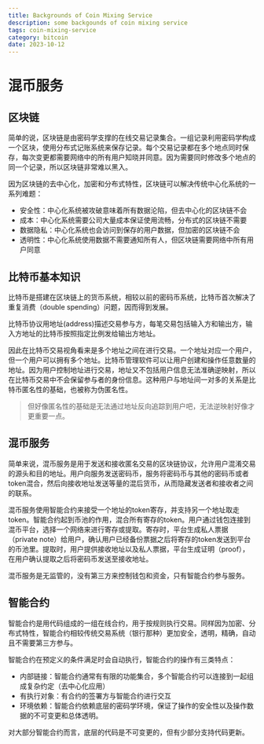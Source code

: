```yaml
---
title: Backgrounds of Coin Mixing Service
description: some backgounds of coin mixing service
tags: coin-mixing-service
category: bitcoin
date: 2023-10-12
---
```


# 混币服务

## 区块链

简单的说，区块链是由密码学支撑的在线交易记录集合。一组记录利用密码学构成一个区块，使用分布式记账系统来保存记录。每个交易记录都在多个地点同时保存，每次变更都需要网络中的所有用户知晓并同意。因为需要同时修改多个地点的同一个记录，所以区块链非常难以黑入。

因为区块链的去中心化，加密和分布式特性，区块链可以解决传统中心化系统的一系列难题：
+ 安全性：中心化系统被攻破意味着所有数据沦陷，但去中心化的区块链不会
+ 成本：中心化系统需要公司大量成本保证使用流畅，分布式的区块链不需要
+ 数据隐私：中心化系统也会访问到保存的用户数据，但加密的区块链不会
+ 透明性：中心化系统使用数据不需要通知所有人，但区块链需要网络中所有用户同意

## 比特币基本知识

比特币是搭建在区块链上的货币系统，相较以前的密码币系统，比特币首次解决了重复消费（double spending）问题，因而得到发展。

比特币协议用地址(address)描述交易参与方，每笔交易包括输入方和输出方，输入方地址的比特币按照指定比例发给输出方地址。

因此在比特币交易视角看来是多个地址之间在进行交易。一个地址对应一个用户，但一个用户可以拥有多个地址。比特币管理软件可以让用户创建和操作任意数量的地址。因为用户控制地址进行交易，地址又不包括用户信息无法准确逆映射，所以在比特币交易中不会保留参与者的身份信息。这种用户与地址间一对多的关系是比特币匿名性的基础，也被称为伪匿名性。

> 但好像匿名性的基础是无法通过地址反向追踪到用户吧，无法逆映射好像才更重要一点。

## 混币服务

简单来说，混币服务是用于发送和接收匿名交易的区块链协议，允许用户混淆交易的源头和目的地址。用户向服务发送密码币，服务将密码币与其他的密码币或者token混合，然后向接收地址发送等量的混后货币，从而隐藏发送者和接收者之间的联系。

混币服务使用智能合约来接受一个地址的token寄存，并支持另一个地址取走token。智能合约起到币池的作用，混合所有寄存的token。用户通过钱包连接到混币平台，选择一个网络来进行寄存或提取。寄存时，平台生成私人票据（private note）给用户，确认用户已经备份票据之后将寄存的token发送到平台的币池里。提取时，用户提供接收地址以及私人票据，平台生成证明（proof），在用户确认提取之后将密码币发送至接收地址。

混币服务是无监管的，没有第三方来控制钱包和资金，只有智能合约参与服务。

## 智能合约

智能合约是用代码组成的一组在线合约，用于按规则执行交易。同样因为加密、分布式特性，智能合约相较传统交易系统（银行那种）更加安全，透明，精确，自动且不需要第三方参与。

智能合约在预定义的条件满足时会自动执行，智能合约的操作有三类特点：

+ 内部链接：智能合约通常有有限的功能集合，多个智能合约可以连接到一起组成复杂约定（去中心化应用）
+ 有执行对象：有合约的签署方与智能合约进行交互
+ 环境依赖：智能合约依赖底层的密码学环境，保证了操作的安全性以及操作数据的不可变更和总体透明。

对大部分智能合约而言，底层的代码是不可变更的，但有少部分支持代码更新。